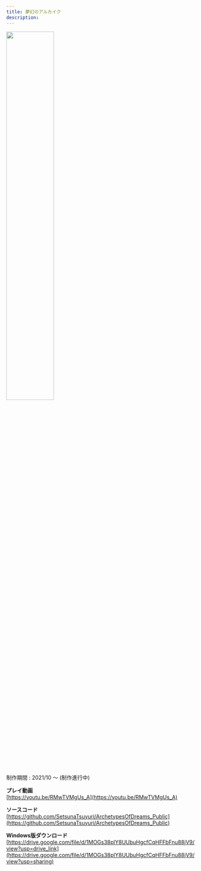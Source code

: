 ```yaml
---
title: 夢幻のアルカイク
description:
---
```


<img src="images/archetypes_of_dreams.jpg" width="50%">

制作期間 : 2021/10 ～ (制作進行中)

**プレイ動画**  
[https://youtu.be/RMwTVMgUs_A](https://youtu.be/RMwTVMgUs_A)

**ソースコード**  
[https://github.com/SetsunaTsuyuri/ArchetypesOfDreams_Public](https://github.com/SetsunaTsuyuri/ArchetypesOfDreams_Public)

**Windows版ダウンロード**  
[https://drive.google.com/file/d/1MOGs38plY8UUbuHgcfCqHFFbFnu88jV9/view?usp=drive_link](https://drive.google.com/file/d/1MOGs38plY8UUbuHgcfCqHFFbFnu88jV9/view?usp=sharing)